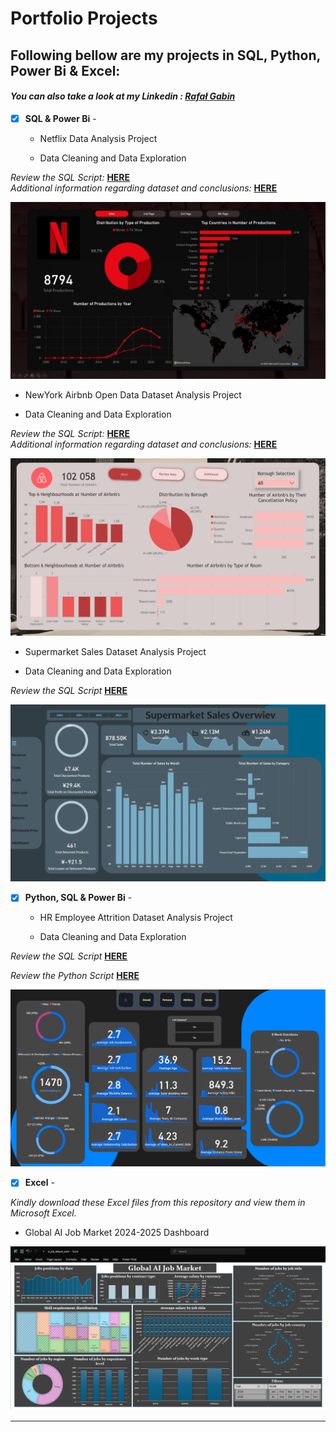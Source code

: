 # Portfolio Projects

## Following bellow are my projects in SQL, Python, Power Bi & Excel: <br />

#### *You can also take a look at my Linkedin : [Rafał Gabin](https://www.linkedin.com/in/rafał-gabin-4a144a250/)* <br />




- [x] **SQL & Power Bi** -

  - Netflix Data Analysis Project<br />
  
  - Data Cleaning and Data Exploration <br />
  
*Review the SQL Script:* **[HERE](https://github.com/Rafalgabin/PortfolioProjects/blob/main/Netflix)**<br />
*Additional information regarding dataset and conclusions:* **[HERE](https://github.com/Rafalgabin/PortfolioProjects/blob/main/Netflix%20readme)**<br />


![Netflix Dashboard](visuals/Netflix1.jpg)



  - NewYork Airbnb Open Data Dataset Analysis Project <br />
  
  - Data Cleaning and Data Exploration <br />
  
*Review the SQL Script:* **[HERE](https://github.com/Rafalgabin/PortfolioProjects/blob/main/Airbnb_Open_DataProject)**<br />
*Additional information regarding dataset and conclusions:* **[HERE](https://github.com/Rafalgabin/PortfolioProjects/blob/main/Airbnb%20Open%20Data%20readme)**<br />


![Airbnb Dashboard](visuals/Airbnb1.png)



  - Supermarket Sales Dataset Analysis Project <br />
  
  - Data Cleaning and Data Exploration <br />
  
*Review the SQL Script* **[HERE](https://github.com/Rafalgabin/PortfolioProjects/blob/main/Supermarket_Sales)**<br />


![Supermarket Sales Dashboard](visuals/Supermarket%20sales1.png)



- [x] **Python, SQL & Power Bi** -

  - HR Employee Attrition Dataset Analysis Project <br />
  
  - Data Cleaning and Data Exploration <br />
  
*Review the SQL Script* **[HERE](https://github.com/Rafalgabin/PortfolioProjects/blob/main/HR%20Employee%20Attrition)**<br />

*Review the Python Script* **[HERE](https://github.com/Rafalgabin/PortfolioProjects/blob/main/HR%20Employee%20Attrition%20Python.ipynb)**<br />


![HR Employee Attrition Dashboard](visuals/HR%20Employee%20Attrition1.png)



- [x] **Excel** -
      
*Kindly download these Excel files from this repository and view them in Microsoft Excel.*


- Global AI Job Market 2024-2025 Dashboard <br />

![Global AI Job Market 2024-2025 Dashboard](visuals/excel/Global_AI_Job_Market_Dashboard.png)

--------------------------------------------------------------------------------------------------------------------------------------------------------------------------------

